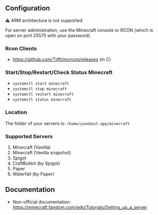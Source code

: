 ## Configuration

:warning: ARM architecture is not supported.

For server administration, use the Minecraft console or RCON (which is open on port 25575 with your password).

### Rcon Clients

- https://github.com/Tiiffi/mcrcon/releases (in C)

### Start/Stop/Restart/Check Status Minecraft

- ```systemctl start minecraft```
- ```systemctl stop minecraft```
- ```systemctl restart minecraft```
- ```systemctl status minecraft```

### Location

The folder of your servers is: `/home/yunohost.app/minecraft`

### Supported Servers
 
1. Minecraft (Vanilla)
2. Minecraft (Vanilla snapshot)
3. Spigot
4. CraftBukkit (by Spigot)
5. Paper
6. Waterfall (by Paper)
 
## Documentation

 * Non-official documentation: https://minecraft.fandom.com/wiki/Tutorials/Setting_up_a_server

